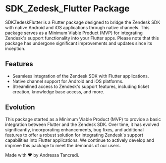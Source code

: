 # SDK_Zedesk_Flutter Package

SDKZedeskFlutter is a Flutter package designed to bridge the Zendesk SDK with native Android and iOS applications through native channels. This package serves as a Minimum Viable Product (MVP) for integrating Zendesk's support functionality into your Flutter apps. Please note that this package has undergone significant improvements and updates since its inception.

## Features

- Seamless integration of the Zendesk SDK with Flutter applications.
- Native channel support for Android and iOS platforms.
- Streamlined access to Zendesk's support features, including ticket creation, knowledge base access, and more.

## Evolution

This package started as a Minimum Viable Product (MVP) to provide a basic integration between Flutter and the Zendesk SDK. Over time, it has evolved significantly, incorporating enhancements, bug fixes, and additional features to offer a robust solution for integrating Zendesk's support capabilities into Flutter applications. We continue to actively develop and improve this package to meet the demands of our users.

Made with ❤ by Andressa Tancredi.
